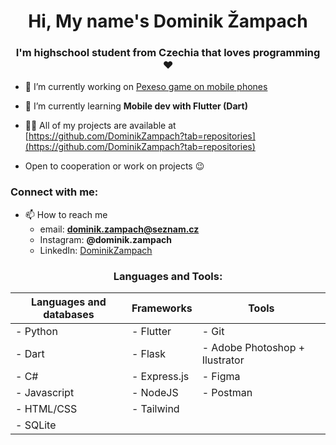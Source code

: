 <h1 align="center">Hi, My name's Dominik Žampach</h1>
<h3 align="center">I'm highschool student from Czechia that loves programming ❤️</h3>

- 🔭 I’m currently working on [Pexeso game on mobile phones](https://github.com/DominikZampach/pexeso_project)

- 🌱 I’m currently learning **Mobile dev with Flutter (Dart)**

- 👨‍💻 All of my projects are available at [https://github.com/DominikZampach?tab=repositories](https://github.com/DominikZampach?tab=repositories)

- Open to cooperation or work on projects 😉

<h3 align="left">Connect with me:</h3>

- 📫 How to reach me
  - email: **dominik.zampach@seznam.cz**
  - Instagram: **@dominik.zampach**
  - LinkedIn: [DominikZampach](https://www.linkedin.com/in/dominik-zampach/)

<h3 align="center">Languages and Tools:</h3>

<div align="center">
  
  | Languages and databases | Frameworks | Tools |
  | ----------------------- | ---------- | ----- |
  | - Python                | - Flutter  | - Git |
  | - Dart                  | - Flask    | - Adobe Photoshop + Ilustrator |
  | - C#                    | - Express.js | - Figma |
  | - Javascript            | - NodeJS   | - Postman |
  | - HTML/CSS              | - Tailwind |         |
  | - SQLite                |            |         |

</div>
